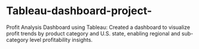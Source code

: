 # Tableau-dashboard-project-
Profit Analysis Dashboard using Tableau: Created a dashboard to visualize profit trends by product category and U.S. state, enabling regional and sub-category level profitability insights. 
